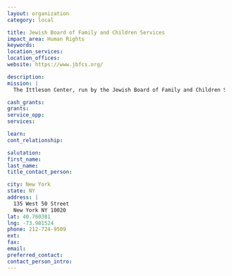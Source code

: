 ```yaml
---
layout: organization
category: local

title: Jewish Board of Family and Children Services
impact_area: Human Rights
keywords: 
location_services: 
location_offices: 
website: https://www.jbfcs.org/

description: 
mission: |
  The Ittleson Center, run by the Jewish Board of Family and Children Services, is a 30-bed residential treatment facility (RTF) that provides a rich and intensive treatment experience and special education for severely emotionally disturbed children, ages 5 to 13.

cash_grants: 
grants: 
service_opp: 
services: 

learn: 
cont_relationship: 

salutation: 
first_name: 
last_name: 
title_contact_person: 

city: New York
state: NY
address: |
  135 West 50 Street    
  New York NY 10020
lat: 40.760381
lng: -73.981524
phone: 212-724-9509
ext: 
fax: 
email: 
preferred_contact: 
contact_person_intro: 
---
```

